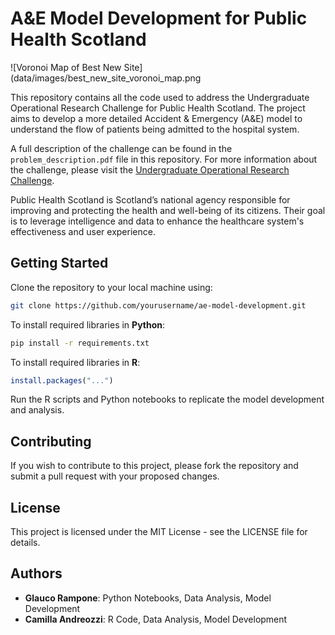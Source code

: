 # A&E Model Development for Public Health Scotland

![Voronoi Map of Best New Site](data/images/best_new_site_voronoi_map.png

This repository contains all the code used to address the Undergraduate Operational Research Challenge for Public Health Scotland. The project aims to develop a more detailed Accident & Emergency (A&E) model to understand the flow of patients being admitted to the hospital system. 

A full description of the challenge can be found in the `problem_description.pdf` file in this repository. For more information about the challenge, please visit the [Undergraduate Operational Research Challenge](https://www.maths.ed.ac.uk/school-of-mathematics/events/operational-research-challenge).

Public Health Scotland is Scotland’s national agency responsible for improving and protecting the health and well-being of its citizens. Their goal is to leverage intelligence and data to enhance the healthcare system's effectiveness and user experience.

## Getting Started

Clone the repository to your local machine using:
   ```bash
   git clone https://github.com/yourusername/ae-model-development.git
   ```

To install required libraries in **Python**:
   ```bash
   pip install -r requirements.txt
   ```

To install required libraries in **R**:
   ```R
   install.packages("...")
   ```



Run the R scripts and Python notebooks to replicate the model development and analysis.


## Contributing

If you wish to contribute to this project, please fork the repository and submit a pull request with your proposed changes.

## License

This project is licensed under the MIT License - see the LICENSE file for details.

## Authors

* **Glauco Rampone**: Python Notebooks, Data Analysis, Model Development
* **Camilla Andreozzi**: R Code, Data Analysis, Model Development
